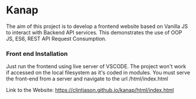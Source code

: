 # Kanap #

The aim of this project is to develop a frontend website based on Vanilla JS to interact with Backend API services.
This demonstrates the use of OOP JS, ES6, REST API Request Consumption.

### Front end Installation ###
Just run the frontend using live server of VSCODE. The project won't work if accessed on the local filesystem
as it's coded in modules. You must serve the front-end from a server and navigate to the url /html/index.html


Link to the Website: https://clintjason.github.io/kanap/html/index.html